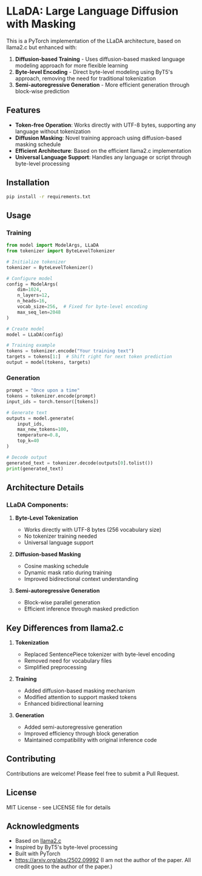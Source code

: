 # LLaDA: Large Language Diffusion with Masking

This is a PyTorch implementation of the LLaDA architecture, based on llama2.c but enhanced with:

1. **Diffusion-based Training** - Uses diffusion-based masked language modeling approach for more flexible learning
2. **Byte-level Encoding** - Direct byte-level modeling using ByT5's approach, removing the need for traditional tokenization
3. **Semi-autoregressive Generation** - More efficient generation through block-wise prediction

## Features

- **Token-free Operation**: Works directly with UTF-8 bytes, supporting any language without tokenization
- **Diffusion Masking**: Novel training approach using diffusion-based masking schedule
- **Efficient Architecture**: Based on the efficient llama2.c implementation
- **Universal Language Support**: Handles any language or script through byte-level processing

## Installation

```bash
pip install -r requirements.txt
```

## Usage

### Training

```python
from model import ModelArgs, LLaDA
from tokenizer import ByteLevelTokenizer

# Initialize tokenizer
tokenizer = ByteLevelTokenizer()

# Configure model
config = ModelArgs(
    dim=1024,
    n_layers=12,
    n_heads=16,
    vocab_size=256,  # Fixed for byte-level encoding
    max_seq_len=2048
)

# Create model
model = LLaDA(config)

# Training example
tokens = tokenizer.encode("Your training text")
targets = tokens[1:]  # Shift right for next token prediction
output = model(tokens, targets)
```

### Generation

```python
prompt = "Once upon a time"
tokens = tokenizer.encode(prompt)
input_ids = torch.tensor([tokens])

# Generate text
outputs = model.generate(
    input_ids,
    max_new_tokens=100,
    temperature=0.8,
    top_k=40
)

# Decode output
generated_text = tokenizer.decode(outputs[0].tolist())
print(generated_text)
```

## Architecture Details

### LLaDA Components:

1. **Byte-Level Tokenization**
   - Works directly with UTF-8 bytes (256 vocabulary size)
   - No tokenizer training needed
   - Universal language support

2. **Diffusion-based Masking**
   - Cosine masking schedule
   - Dynamic mask ratio during training
   - Improved bidirectional context understanding

3. **Semi-autoregressive Generation**
   - Block-wise parallel generation
   - Efficient inference through masked prediction

## Key Differences from llama2.c

1. **Tokenization**
   - Replaced SentencePiece tokenizer with byte-level encoding
   - Removed need for vocabulary files
   - Simplified preprocessing

2. **Training**
   - Added diffusion-based masking mechanism
   - Modified attention to support masked tokens
   - Enhanced bidirectional learning

3. **Generation**
   - Added semi-autoregressive generation
   - Improved efficiency through block generation
   - Maintained compatibility with original inference code

## Contributing

Contributions are welcome! Please feel free to submit a Pull Request.

## License

MIT License - see LICENSE file for details

## Acknowledgments

- Based on [llama2.c](https://github.com/karpathy/llama2.c)
- Inspired by ByT5's byte-level processing
- Built with PyTorch
- https://arxiv.org/abs/2502.09992 (I am not the author of the paper. All credit goes to the author of the paper.)
